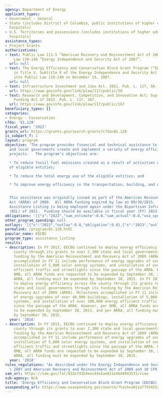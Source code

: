 ```yaml
---
agency: Department of Energy
applicant_types:
- Government - General
- State (includes District of Columbia, public institutions of higher education and
  hospitals)
- U.S. Territories and possessions (includes institutions of higher education and
  hospitals)
assistance_types:
- Project Grants
authorizations:
- text: Public Law 111-5 “American Recovery and Reinvestment Act of 2009”; Public
    Law 110–140 “Energy Independence and Security Act of 2007”.
  url: null
- text: The Energy Efficiency and Conservation Block Grant Program (“EECBG”) was authorized
    in Title V, Subtitle E of the Energy Independence and Security Act (EISA), signed
    into Public Law 110-140 on December 19, 2007.
  url: null
- text: Infrastructure Investment and Jobs Act, 2021. Pub. L. 117, 58.
  url: https://www.govinfo.gov/link/plaw/117/public/58
- text: Research and Development, Competition, and Innovation Act; Supreme Court Security
    Funding Act of 2022. Pub. L. 117, 167.
  url: https://www.govinfo.gov/link/plaw/117/public/167
beneficiary_types: []
categories:
- Energy - Conservation
cfda: '81.128'
fiscal_year: '2022'
grants_url: https://grants.gov/search-grants?cfda=81.128
is_subpart_f: 1
layout: program
objective: 'The program provides financial and technical assistance to assist State
  and local governments create and implement a variety of energy efficiency and conservation
  projects.   The program’s objectives are:

  * To reduce fossil fuel emissions created as a result of activities within the jurisdictions
  of eligible entities;

  * To reduce the total energy use of the eligible entities; and

  * To improve energy efficiency in the transportation, building, and other sectors.


  This assistance was originally issued as part of the American Recovery and Reinvestment
  Act (ARRA) of 2009.  All ARRA funding expired by law on 09/30/2015.  However, this
  Assistance Listing is being employed again under the Bipartisan Infrastructure Law
  (BIL) of 2021.  Funding should be available in fiscal year (FY) 2023.'
obligations: '[{"x":"2022","sam_estimate":0.0,"sam_actual":0.0,"usa_spending_actual":0.0},{"x":"2023","sam_estimate":0.0,"sam_actual":0.0,"usa_spending_actual":21871476.0},{"x":"2024","sam_estimate":0.0,"sam_actual":0.0,"usa_spending_actual":179935850.0}]'
other_program_spending: null
outlays: '[{"x":"2022","outlay":0.0,"obligation":0.0},{"x":"2023","outlay":1374528.6,"obligation":21871476.0},{"x":"2024","outlay":3319777.25,"obligation":179935850.0}]'
permalink: /program/81.128.html
popular_name: EECBG
program_type: assistance_listing
results:
- description: In FY 2013, EECBG continued to deploy energy efficiency across the
    county through its grants to over 2,300 state and local governments through its
    funding by the American Reinvestment and Recovery Act of 2009 (ARRA). Milestones
    accomplished in FY 11 include performance of energy upgrades of over 40,000 buildings,
    installation of 5,000 solar energy systems, and installation of over 300,000 energy
    efficient traffic and streetlights since the passage of the ARRA. However, per
    OMB, all ARRA funds are requested to be expended by September 30, 2013, and per
    ARRA, all funding must be expended by September 30, 2015. In FY 2013, EECBG continued
    to deploy energy efficiency across the county through its grants to over 2,300
    state and local governments through its funding by the American Reinvestment and
    Recovery Act of 2009 (ARRA). Milestones accomplished in FY 11 include performance
    of energy upgrades of over 40,000 buildings, installation of 5,000 solar energy
    systems, and installation of over 300,000 energy efficient traffic and streetlights
    since the passage of the ARRA. However, per OMB, all ARRA funds are requested
    to be expended by September 30, 2013, and per ARRA, all funding must be expended
    by September 30, 2015.
  year: '2016'
- description: In FY 2013, EECBG continued to deploy energy efficiency across the
    county through its grants to over 2,300 state and local governments through its
    funding by the American Reinvestment and Recovery Act of 2009 (ARRA). Milestones
    accomplished in FY 11 include performance of energy upgrades of over 40,000 buildings,
    installation of 5,000 solar energy systems, and installation of over 300,000 energy
    efficient traffic and streetlights since the passage of the ARRA. However, per
    OMB, all ARRA funds are requested to be expended by September 30, 2013, and per
    ARRA, all funding must be expended by September 30, 2015.
  year: '2018'
rules_regulations: "As described under the Energy Independence and Security Act of\
  \ 2007 and American Recovery and Reinvestment Act of 2009 and 10 CFR 600. \r\n"
sam_url: https://sam.gov/fal/832e743b4eec44a5ae811e4bd4943531/view
sub-agency: N/A
title: 'Energy Efficiency and Conservation Block Grant Program (EECBG) '
usaspending_url: https://www.usaspending.gov/search/?hash=a011a7755425229078a6a139800580ce
---
```

